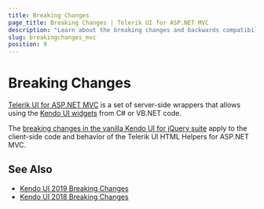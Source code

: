 ```yaml
---
title: Breaking Changes
page_title: Breaking Changes | Telerik UI for ASP.NET MVC
description: "Learn about the breaking changes and backwards compatibility released by Telerik UI for ASP.NET MVC."
slug: breakingchanges_mvc
position: 9
---
```


# Breaking Changes

[Telerik UI for ASP.NET MVC](http://www.telerik.com/aspnet-mvc) is a set of server-side wrappers that allows using the [Kendo UI widgets](../kendo-ui/introduction) from C# or VB.NET code.

The [breaking changes in the vanilla Kendo UI for jQuery suite](https://docs.telerik.com/kendo-ui/backwards-compatibility/2019-backward-compatibility) apply to the client-side code and behavior of the Telerik UI HTML Helpers for ASP.NET MVC.

## See Also

* [Kendo UI 2019 Breaking Changes](https://docs.telerik.com/kendo-ui/backwards-compatibility/2019-backward-compatibility)
* [Kendo UI 2018 Breaking Changes](https://docs.telerik.com/kendo-ui/backwards-compatibility/2018-backward-compatibility)
